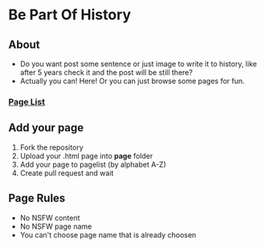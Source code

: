 # Be Part Of History
## About
- Do you want post some sentence or just image to write it to history, like after 5 years check it and the post will be still there?
- Actually you can! Here! Or you can just browse some pages for fun.
### [Page List](/pagelist)
## Add your page
1. Fork the repository
2. Upload your .html page into **page** folder
3. Add your page to pagelist (by alphabet A-Z)
4. Create pull request and wait

## Page Rules
- No NSFW content
- No NSFW page name
- You can't choose page name that is already choosen
